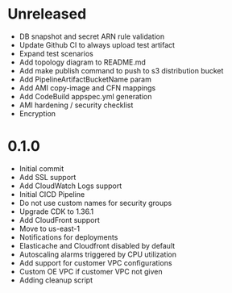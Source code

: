 # Unreleased

* DB snapshot and secret ARN rule validation
* Update Github CI to always upload test artifact
* Expand test scenarios
* Add topology diagram to README.md
* Add make publish command to push to s3 distribution bucket
* Add PipelineArtifactBucketName param
* Add AMI copy-image and CFN mappings
* Add CodeBuild appspec.yml generation
* AMI hardening / security checklist
* Encryption

# 0.1.0

* Initial commit
* Add SSL support
* Add CloudWatch Logs support
* Initial CICD Pipeline
* Do not use custom names for security groups
* Upgrade CDK to 1.36.1
* Add CloudFront support
* Move to us-east-1
* Notifications for deployments
* Elasticache and Cloudfront disabled by default
* Autoscaling alarms triggered by CPU utilization
* Add support for customer VPC configurations
* Custom OE VPC if customer VPC not given
* Adding cleanup script
